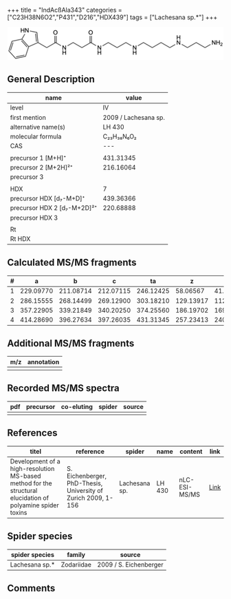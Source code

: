 +++
title = "IndAcßAla343"
categories = ["C23H38N6O2","P431","D216","HDX439"]
tags = ["Lachesana sp.*"]
+++

![](/img/IndAcbAla343.png)

## General Description

| name                        | value                |
|-----------------------------|----------------------|
| level                       | IV                   |
| first mention               | 2009 / Lachesana sp. |
| alternative name(s)         | LH 430               |
| molecular formula           | C₂₃H₃₈N₆O₂           |
| CAS                         | ---                  |
|                             |                      |
| precursor 1 [M+H]⁺          | 431.31345            |
| precursor 2 [M+2H]²⁺        | 216.16064            |
| precursor 3                 |                      |
|                             |                      |
| HDX                         | 7                    |
| precursor HDX   [d₇-M+D]⁺   | 439.36366            |
| precursor HDX 2 [d₇-M+2D]²⁺ | 220.68888            |
| precursor HDX 3             |                      |
|                             |                      |
| Rt                          |                      |
| Rt HDX                      |                      |

## Calculated MS/MS fragments

| # | a         | b         | c         | ta        | z         | y         | tz        |
|---|-----------|-----------|-----------|-----------|-----------|-----------|-----------|
| 1 | 229.09770 | 211.08714 | 212.07115 | 246.12425 | 58.06567  | 41.03912  | 75.09222  |
| 2 | 286.15555 | 268.14499 | 269.12900 | 303.18210 | 129.13917 | 112.11262 | 146.16572 |
| 3 | 357.22905 | 339.21849 | 340.20250 | 374.25560 | 186.19702 | 169.17047 | 203.22357 |
| 4 | 414.28690 | 396.27634 | 397.26035 | 431.31345 | 257.23413 | 240.20758 | 274.26068 |

## Additional MS/MS fragments

| m/z       | annotation |
|-----------|------------|
|           |            |

## Recorded MS/MS spectra

| pdf | precursor | co-eluting | spider    | source                              |
|-----|-----------|------------|-----------|-------------------------------------|
|     |           |            |           |                                     |

## References

| titel     | reference   | spider    | name   | content  | link |
|-----------|-------------|-----------|--------|----------|-----|
| Development of a high-resolution MS-based method for the structural elucidation of polyamine spider toxins| S. Eichenberger, PhD-Thesis, University of Zurich 2009, 1-156 | Lachesana sp. | LH 430 | nLC-ESI-MS/MS | [Link](https://www.zora.uzh.ch/id/eprint/12787/1/Eichenberger.pdf) | 

## Spider species

| spider species | family     | source                 |
|----------------|------------|------------------------|
| Lachesana sp.* | Zodariidae | 2009 / S. Eichenberger |

## Comments